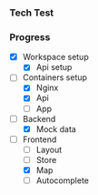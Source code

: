 ### Tech Test

### Progress
- [x] Workspace setup
  - [x] Api setup
- [ ] Containers setup
  - [x] Nginx
  - [x] Api
  - [ ] App
- [ ] Backend
  - [x] Mock data
- [ ] Frontend
  - [ ] Layout
  - [ ] Store
  - [x] Map
  - [ ] Autocomplete